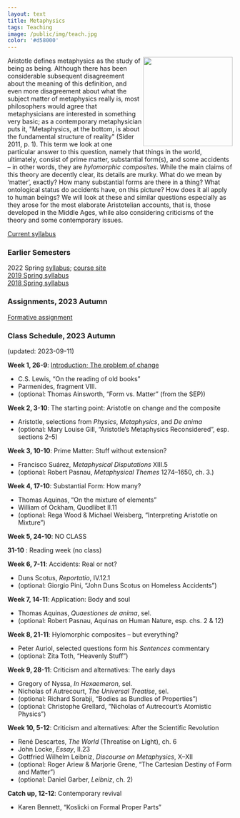 ```yaml
---
layout: text
title: Metaphysics
tags: Teaching
image: /public/img/teach.jpg
color: '#d58000'
---
```


<img class="img-single" align="right" src="/public/img/meta.jpg" width="200">

Aristotle defines metaphysics as the study of being as being. Although there has been considerable subsequent disagreement about the meaning of this definition, and even more disagreement about what the subject matter of metaphysics really is, most philosophers would agree that metaphysicians are interested in something very basic; as a contemporary metaphysician puts it, "Metaphysics, at the bottom, is about the fundamental structure of reality" (Sider 2011, p. 1). 
This term we look at one particular answer to this question, namely that things in the world, ultimately, consist of prime matter, substantial form(s), and some accidents – in other words, they are *hylomorphic composites*. While the main claims of this theory are decently clear, its details are murky. What do we mean by ‘matter’, exactly? How many substantial forms are there in a thing? What ontological status do accidents have, on this picture? How does it all apply to human beings? We will look at these and similar questions especially as they arose for the most elaborate Aristotelian accounts, that is, those developed in the Middle Ages, while also considering criticisms of the theory and some contemporary issues.

<a href="http://zitavtoth.com/2_teaching/Metaphysics/Metaphysics2023F.pdf">Current syllabus</a>


### Earlier Semesters

2022 Spring <a href="http://zitavtoth.com/2_teaching/Metaphysics/Metaphysics2022.pdf">syllabus</a>; <a href="http://zitavtoth.com/2_teaching/Metaphysics/Metaphysics_2022">course site</a>
<br>
<a href="http://zitavtoth.com/2_teaching/Metaphysics/Metaphysics2019.pdf">2019 Spring syllabus</a>
<br>
<a href="http://zitavtoth.com/2_teaching/Metaphysics/Metaphysics2018.pdf">2018 Spring syllabus</a><br>


### Assignments, 2023 Autumn

<a href="http://zitavtoth.com/2_teaching/Metaphysics/Metaphysics2023_formative.pdf">Formative assignment </a>


### Class Schedule, 2023 Autumn
(updated: 2023-09-11)

__Week 1, 26-9__: <a href="http://zitavtoth.com/2_teaching/Metaphysics/2023/0926_HO.pdf">Introduction; The problem of change</a>
- C.S. Lewis, “On the reading of old books”
- Parmenides, fragment VIII.
- (optional: Thomas Ainsworth, “Form vs. Matter” (from the SEP))

__Week 2, 3-10__: The starting point: Aristotle on change and the composite 
- Aristotle, selections from *Physics*, *Metaphysics*, and *De anima*
- (optional: Mary Louise Gill, “Aristotle’s Metaphysics Reconsidered”, esp. sections 2–5) 

__Week 3, 10-10__: Prime Matter: Stuff without extension?
- Francisco Suárez, *Metaphysical Disputations* XIII.5
- (optional: Robert Pasnau, *Metaphysical Themes* 1274–1650, ch. 3.)

__Week 4, 17-10__: Substantial Form: How many?
- Thomas Aquinas, “On the mixture of elements”
- William of Ockham, Quodlibet II.11
- (optional: Rega Wood & Michael Weisberg, “Interpreting Aristotle on Mixture”)

__Week 5, 24-10__: NO CLASS

__31-10__ : Reading week (no class)

__Week 6, 7-11__: Accidents: Real or not?
- Duns Scotus, *Reportatio*, IV.12.1
- (optional: Giorgio Pini, “John Duns Scotus on Homeless Accidents”)

__Week 7, 14-11__: Application: Body and soul
- Thomas Aquinas, *Quaestiones de anima*, sel.
- (optional: Robert Pasnau, Aquinas on Human Nature, esp. chs. 2 & 12)

__Week 8, 21-11__: Hylomorphic composites – but everything?
- Peter Auriol, selected questions form his *Sentences* commentary 
- (optional: Zita Toth, “Heavenly Stuff”)

__Week 9, 28-11__: Criticism and alternatives: The early days
- Gregory of Nyssa, *In Hexaemeron*, sel.
- Nicholas of Autrecourt, *The Universal Treatise*, sel.
- (optional: Richard Sorabji, “Bodies as Bundles of Properties”)
- (optional: Christophe Grellard, “Nicholas of Autrecourt’s Atomistic Physics”)

__Week 10, 5-12__: Criticism and alternatives: After the Scientific Revolution
- René Descartes, *The World* (Threatise on Light), ch. 6
- John Locke, *Essay*, II.23
- Gottfried Wilhelm Leibniz, *Discourse on Metaphysics*, X–XII
- (optional: Roger Ariew & Marjorie Grene, “The Cartesian Destiny of Form and Matter”)
- (optional: Daniel Garber, *Leibniz*, ch. 2)

__Catch up, 12-12__: Contemporary revival
- Karen Bennett, “Koslicki on Formal Proper Parts”


